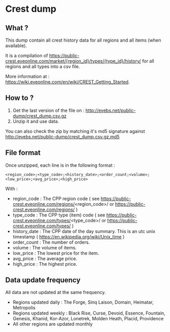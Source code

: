 # Crest dump

## What ?

This dump contain all crest history data for all regions and all items (when available). 

It is a compilation of https://public-crest.eveonline.com/market/{region_id}/types/{type_id}/history/ for all regions and all types into a csv file.

More information at : https://wiki.eveonline.com/en/wiki/CREST_Getting_Started.

## How to ?

1. Get the last version of the file on : http://evebs.net/public-dump/crest_dump.csv.gz
1. Unzip it and use data.

You can also check the zip by matching it's md5 signature against http://evebs.net/public-dump/crest_dump.csv.gz.md5

## File format

Once unzipped, each line is in the following format : 

```
<region_code>;<type_code>;<history_date>;<order_count;<volume>;<low_price>;<avg_price>;<high_price>
```

With : 

* region_code : The CPP region code ( see https://public-crest.eveonline.com/regions/<region_code>/ or https://public-crest.eveonline.com/regions/ )
* type_code : The CPP type (item) code ( see https://public-crest.eveonline.com/types/<type_code>/ or https://public-crest.eveonline.com/types/ )
* history_date : The CPP date of the day summary. This is an utc unix timestamp ( https://en.wikipedia.org/wiki/Unix_time )
* order_count : The number of orders.
* volume : The volume of items.
* low_price : The lowest price for the item.
* avg_price : The average price.
* high_price : The highest price.

## Data update frequency

All data are not updated at the same frequency.

* Regions updated daily : The Forge, Sinq Laison, Domain, Heimatar, Metropolis
* Regions updated weekly : Black Rise, Curse, Devoid, Essence, Fountain, Genesis, Khanid, Kor-Azor, Lonetrek, Molden Heath, Placid, Providence
* All other regions are updated monthly


